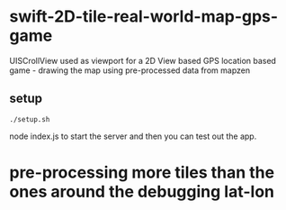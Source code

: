 # swift-2D-tile-real-world-map-gps-game
UISCrollView used as viewport for a 2D View based GPS location based game - drawing the map using pre-processed data from mapzen 


## setup

```
./setup.sh
```

node index.js to start the server and then you can test out the app.

# pre-processing more tiles than the ones around the debugging lat-lon


